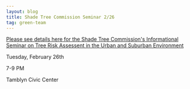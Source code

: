 ```yaml
---
layout: blog
title: Shade Tree Commission Seminar 2/26
tag: green-team
---
```


[Please see details here for the Shade Tree Commission's Informational Seminar on Tree Risk Assessent in the Urban and Suburban Environment](https://storage.googleapis.com/static.rutherford-nj.com/public-works/Posts/Tree%20Seminar%202019_FNL.pdf)

Tuesday, February 26th

7-9 PM

Tamblyn Civic Center
